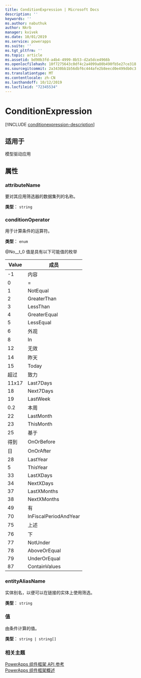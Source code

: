 ```yaml
---
title: ConditionExpression | Microsoft Docs
description: ''
keywords: ''
ms.author: nabuthuk
author: Nkrb
manager: kvivek
ms.date: 10/01/2019
ms.service: powerapps
ms.suite: ''
ms.tgt_pltfrm: ''
ms.topic: article
ms.assetid: bd90b3fd-a4b4-4999-8b53-d2a5dce4966b
ms.openlocfilehash: 10f7275643c0df4c2a4099a80b490fb5e27ce318
ms.sourcegitcommit: 2a3430bb1b56dbf6c444afe2b8eecd0e499db0c3
ms.translationtype: MT
ms.contentlocale: zh-CN
ms.lasthandoff: 10/12/2019
ms.locfileid: "72345534"
---
```

# <a name="conditionexpression"></a>ConditionExpression

[!INCLUDE [conditionexpression-description](includes/conditionexpression-description.md)]

## <a name="available-for"></a>适用于 

模型驱动应用

## <a name="properties"></a>属性

### <a name="attributename"></a>attributeName

要对其应用筛选器的数据集列的名称。

**类型**： `string`

### <a name="conditionoperator"></a>conditionOperator

用于计算条件的运算符。

**类型**： `enum`

@No__t_0 值是具有以下可能值的枚举

|Value|成员|
|--|--|
|-1|内容|
|0|=|
|1|NotEqual|
|2|GreaterThan|
|3|LessThan|
|4|GreaterEqual|
|5|LessEqual|
|6|外观|
|8|In|
|12|无效|
|14|昨天|
|15|Today|
|超过|致力|
|11x17|Last7Days|
|18|Next7Days|
|19|LastWeek|
|0\.2|本周|
|22|LastMonth|
|23|ThisMonth|
|25|基于|
|得到|OnOrBefore|
|日|OnOrAfter|
|28|LastYear|
|5|ThisYear|
|33|LastXDays|
|34|NextXDays|
|37|LastXMonths|
|38|NextXMonths|
|49|有|
|70|InFiscalPeriodAndYear|
|75|上述|
|76|下|
|77|NotUnder|
|78|AboveOrEqual|
|79|UnderOrEqual|
|87|ContainValues|

### <a name="entityaliasname"></a>entityAliasName

实体别名，以便可以在链接的实体上使用筛选。

**类型**： `string`

### <a name="value"></a>值

由条件计算的值。

**类型**： `string | string[]`

### <a name="related-topics"></a>相关主题

[PowerApps 组件框架 API 参考](../reference/index.md)<br/>
[PowerApps 组件框架概述](../overview.md)